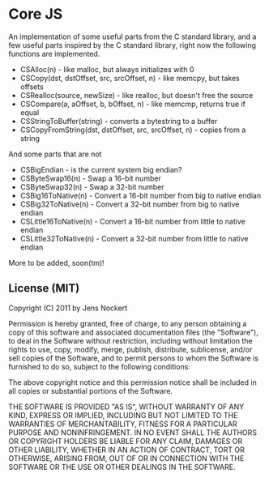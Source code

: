Core JS
================================================================================

An implementation of some useful parts from the C standard library, and a few
useful parts inspired by the C standard library, right now the following
functions are implemented.

  * CSAlloc(n) - like malloc, but always initializes with 0
  * CSCopy(dst, dstOffset, src, srcOffset, n) - like memcpy, but takes offsets
  * CSRealloc(source, newSize) - like realloc, but doesn't free the source
  * CSCompare(a, aOffset, b, bOffset, n) - like memcmp, returns true if equal
  * CSStringToBuffer(string) - converts a bytestring to a buffer
  * CSCopyFromString(dst, dstOffset, src, srcOffset, n) - copies from a string

And some parts that are not

  * CSBigEndian - is the current system big endian?
  * CSByteSwap16(n) - Swap a 16-bit number
  * CSByteSwap32(n) - Swap a 32-bit number
  * CSBig16ToNative(n) - Convert a 16-bit number from big to native endian
  * CSBig32ToNative(n) - Convert a 32-bit number from big to native endian
  * CSLittle16ToNative(n) - Convert a 16-bit number from little to native endian
  * CSLittle32ToNative(n) - Convert a 32-bit number from little to native endian

More to be added, soon(tm)!


License (MIT)
-------------------------------------------------------------------------------

Copyright (C) 2011 by Jens Nockert

Permission is hereby granted, free of charge, to any person obtaining a copy
of this software and associated documentation files (the "Software"), to deal
in the Software without restriction, including without limitation the rights
to use, copy, modify, merge, publish, distribute, sublicense, and/or sell
copies of the Software, and to permit persons to whom the Software is
furnished to do so, subject to the following conditions:

The above copyright notice and this permission notice shall be included in
all copies or substantial portions of the Software.

THE SOFTWARE IS PROVIDED "AS IS", WITHOUT WARRANTY OF ANY KIND, EXPRESS OR
IMPLIED, INCLUDING BUT NOT LIMITED TO THE WARRANTIES OF MERCHANTABILITY,
FITNESS FOR A PARTICULAR PURPOSE AND NONINFRINGEMENT. IN NO EVENT SHALL THE
AUTHORS OR COPYRIGHT HOLDERS BE LIABLE FOR ANY CLAIM, DAMAGES OR OTHER
LIABILITY, WHETHER IN AN ACTION OF CONTRACT, TORT OR OTHERWISE, ARISING FROM,
OUT OF OR IN CONNECTION WITH THE SOFTWARE OR THE USE OR OTHER DEALINGS IN
THE SOFTWARE.
